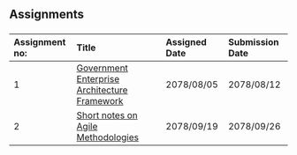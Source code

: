 ## Assignments

###

| Assignment no: | Title                                                                                                                                 | Assigned Date | Submission Date |
| :------------- | :------------------------------------------------------------------------------------------------------------------------------------ | :------------ | :-------------- |
| 1              | [Government Enterprise Architecture Framework](https://github.com/EAD-GCES/BishalDevkota-EAD/tree/master/Asssignment/AssignmentI.pdf) | 2078/08/05    | 2078/08/12      |
| 2              | [Short notes on Agile Methodologies](https://github.com/EAD-GCES/BishalDevkota-EAD/tree/master/Assignment/AsssignmentII.pdf)          | 2078/09/19    | 2078/09/26      |
